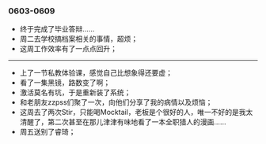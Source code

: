 ### 0603-0609
- 终于完成了毕业答辩……
- 周二去学校搞档案相关的事情，超烦；
- 这周工作效率有了一点点回升；
---
- 上了一节私教体验课，感觉自己比想象得还要虚；
- 看了一集黑镜，路数变了啊；
- 激活莫名有坑，于是重新装了系统；
- 和老朋友zzpss们聚了一次，向他们分享了我的病情以及烦恼；
- 这周去了两次Stir，只能喝Mocktail，老板是个很好的人，唯一不好的是我太清醒了，第二次甚至在那儿津津有味地看了一本全职猎人的漫画……
- 周五送别了睿琦；
